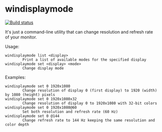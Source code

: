 windisplaymode
==============

[![Build status][build_badge_image]][build_page]

It's just a command-line utility that can change resolution and refresh rate of your monitor.

Usage:

```
windisplaymode list <display>
        Print a list of available modes for the specified display
windisplaymode set <display> <mode>
        Change display mode
```

Examples:

```
windisplaymode set 0 1920x1080
        Change resolution of display 0 (first display) to 1920 (width) by 1080 (height) pixels
windisplaymode set 0 1920x1080x32
        Change resolution of display 0 to 1920x1080 with 32-bit colors
windisplaymode set 0 1920x1080@60
        Set both resolution and refresh rate (60 Hz)
windisplaymode set 0 @144
        Change refresh rate to 144 Hz keeping the same resolution and color depth
```

[build_badge_image]: https://ci.appveyor.com/api/projects/status/j8vn5t9c67bu58xu/branch/master?svg=true
[build_page]: https://ci.appveyor.com/project/Zeex/windisplaymode/branch/master

